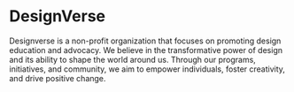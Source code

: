 # DesignVerse
Designverse is a non-profit organization that focuses on promoting design education and advocacy. We believe in the transformative power of design and its ability to shape the world around us. Through our programs, initiatives, and community, we aim to empower individuals, foster creativity, and drive positive change.
